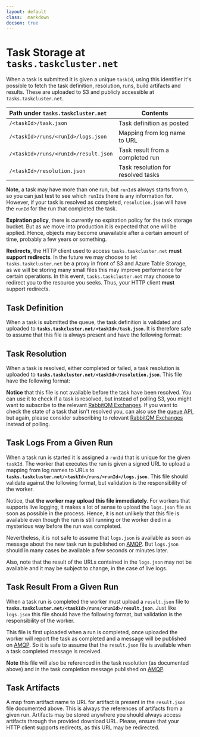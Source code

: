 ```yaml
---
layout: default
class:  markdown
docson: true
---
```


Task Storage at `tasks.taskcluster.net`
=======================================

When a task is submitted it is given a unique `taskId`, using this identifier
it's possible to fetch the task definition, resolution, runs, build artifacts
and results. These are uploaded to S3 and publicly accessible at
`tasks.taskcluster.net`.

  Path under `tasks.taskcluster.net`    | Contents
  :-------------------------------------|-------------------------------------
  `/<taskId>/task.json`                 | Task definition as posted
  `/<taskId>/runs/<runId>/logs.json`    | Mapping from log name to URL
  `/<taskId>/runs/<runId>/result.json`  | Task result from a completed run
  `/<taskId>/resolution.json`           | Task resolution for resolved tasks

**Note**, a task may have more than one run, but `runId`s always starts from
`0`, so you can just test to see which `runId`s there is any information for.
However, if your task is resolved as completed, `resolution.json` will have the
`runId` for the run that completed the task.

**Expiration policy**, there is currently no expiration policy for the task
storage bucket. But as we move into production it is expected that one will
be applied. Hence, objects may become unavailable after a certain amount of
time, probably a few years or something.

**Redirects**, the HTTP client used to access `tasks.taskcluster.net`
**must support redirects**. In the future we may choose to let
`tasks.taskcluster.net` be a proxy in front of S3 and Azure Table Storage, as
we will be storing many small files this may improve performance for certain
operations. In this event, `tasks.taskcluster.net` may choose to redirect you
to the resource you seeks. Thus, your HTTP client **must** support redirects.


Task Definition
---------------
When a task is submitted the queue, the task definition is validated and
uploaded to **`tasks.taskcluster.net/<taskId>/task.json`**. It is therefore
safe to assume that this file is always present and have the following format:

<div
  id="task-definition"
  data-render-schema="http://schemas.taskcluster.net/queue/v1/task.json">
</div>

Task Resolution
---------------
When a task is resolved, either completed or failed, a task resolution is
uploaded to **`tasks.taskcluster.net/<taskId>/resolution.json`**. This file
have the following format:

<div
  id="task-resolution"
  data-render-schema="http://schemas.taskcluster.net/queue/v1/resolution.json">
</div>

**Notice** that this file is not available before the task have been resolved.
You can use it to check if a task is resolved, but instead of polling S3, you
might want to subscribe to the relevant [RabbitQM Exchanges](events.html).
If you want to check the state of a task that isn't resolved you, can also use
the [queue API](api-docs.html), but again, please consider subscribing to
relevant [RabbitQM Exchanges](events.html) instead of polling.

Task Logs From a Given Run
--------------------------
When a task run is started it is assigned a `runId` that is unique for the given
`taskId`. The worker that executes the run is given a signed URL to upload a
mapping from log names to URLs to
**`tasks.taskcluster.net/<taskId>/runs/<runId>/logs.json`**. This file should
validate against the following format, but validation is the responsibility of
the worker.

<div
  id="task-logs"
  data-render-schema="http://schemas.taskcluster.net/queue/v1/logs.json">
</div>

Notice, that **the worker may upload this file immediately**. For workers that
supports live logging, it makes a lot of sense to upload the `logs.json` file as
soon as possible in the process. Hence, it is not unlikely that this file is
available even though the run is still running or the worker died in a
mysterious way before the run was completed.

Nevertheless, it is not safe to assume that `logs.json` is available as soon as
message about the new task run is published on [AMQP](events.html). But
`logs.json` should in many cases be available a few seconds or minutes later.

Also, note that the result of the URLs contained in the `logs.json` may not be
available and it may be subject to change, in the case of live logs.


Task Result From a Given Run
----------------------------
When a task run is completed the worker must upload a `result.json` file to
**`tasks.taskcluster.net/<taskId>/runs/<runId>/result.json`**. Just like
`logs.json` this file should have the following format, but validation is the
responsibility of the worker.

<div
  id="task-run-result"
  data-render-schema="http://schemas.taskcluster.net/queue/v1/result.json">
</div>

This file is first uploaded when a run is completed, once uploaded the worker
will report the task as completed and a message will be published on
[AMQP](events.html). So it is safe to assume that the `result.json` file is
available when a task completed message is received.

**Note** this file will also be referenced in the task resolution (as documented
above) and in the task completion message published on [AMQP](events.html).


Task Artifacts
--------------
A map from artifact name to URL for artifact is present in the `result.json`
file documented above. This is always the references of artifacts from a given
run. Artifacts may be stored anywhere you should always access artifacts
through the provided download URL. Please, ensure that your HTTP client supports
redirects, as this URL may be redirected.


